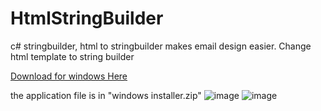 # HtmlStringBuilder
c# stringbuilder, html to stringbuilder makes email design easier.
Change html template to string builder



[Download for windows Here](https://github.com/ganiputras/HtmlStringBuilder/blob/master/Download%20HtmlStringBuilder%20for%20windows.msi)

the application file is in "windows installer.zip"
![image](https://github.com/user-attachments/assets/394f41c1-1157-4db6-b64a-af0129419924)
![image](https://github.com/user-attachments/assets/9080bc29-0c7f-4795-a0e5-da51eda93d3c)




